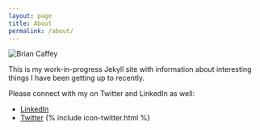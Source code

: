 ```yaml
---
layout: page
title: About
permalink: /about/
---
```


![Brian Caffey](https://github.com/briancaffey/briancaffey.github.io/static/JBC_photo.jpg "Brian Caffey")

This is my work-in-progress Jekyll site with information about interesting things I have been getting up to recently. 

Please connect with my on Twitter and LinkedIn as well:

 - [LinkedIn](https://www.linkedin.com)
 - [Twitter](https://twitter.com/jamesbrianc) {% include icon-twitter.html %}

